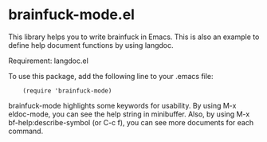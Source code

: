 # brainfuck-mode.el

This library helps you to write brainfuck in Emacs.
This is also an example to define help document functions by using langdoc.

Requirement:
   langdoc.el

To use this package, add the following line to your .emacs file:
```emacs
    (require 'brainfuck-mode)
```
brainfuck-mode highlights some keywords for usability.
By using M-x eldoc-mode, you can see the help string in minibuffer.
Also, by using M-x bf-help:describe-symbol (or C-c f), you can see
more documents for each command.
